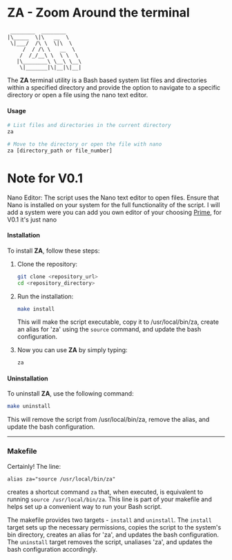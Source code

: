 # ZA - Zoom Around the terminal

```
 ________  ________     
|\_____  \|\   __  \    
 \|___/  /\ \  \|\  \   
     /  / /\ \   __  \  
    /  /_/__\ \  \ \  \ 
   |\________\ \__\ \__\
    \|_______|\|__|\|__|               
```
                        
The **ZA** terminal utility is a Bash based system list files and directories within a specified directory and provide the option to navigate to a specific directory or open a file using the nano text editor.

#### Usage

```bash
# List files and directories in the current directory
za

# Move to the directory or open the file with nano
za [directory_path or file_number]
```

# Note for V0.1
Nano Editor: The script uses the Nano text editor to open files. Ensure that Nano is installed on your system for the full functionality of the script. I will add a system were you can add you own editor of your choosing [Prime](https://www.youtube.com/@ThePrimeagen), for V0.1 it's just nano

#### Installation

To install **ZA**, follow these steps:

1. Clone the repository:

   ```bash
   git clone <repository_url>
   cd <repository_directory>
   ```

2. Run the installation:

   ```bash
   make install
   ```

   This will make the script executable, copy it to /usr/local/bin/za, create an alias for 'za' using the `source` command, and update the bash configuration.

3. Now you can use **ZA** by simply typing:

   ```bash
   za
   ```

#### Uninstallation

To uninstall **ZA**, use the following command:

```bash
make uninstall
```

This will remove the script from /usr/local/bin/za, remove the alias, and update the bash configuration.

---

### Makefile

Certainly! The line:

```make
alias za="source /usr/local/bin/za"
```

creates a shortcut command `za` that, when executed, is equivalent to running `source /usr/local/bin/za`. This line is part of your makefile and helps set up a convenient way to run your Bash script.

The makefile provides two targets - `install` and `uninstall`. The `install` target sets up the necessary permissions, copies the script to the system's bin directory, creates an alias for 'za', and updates the bash configuration. The `uninstall` target removes the script, unaliases 'za', and updates the bash configuration accordingly.

